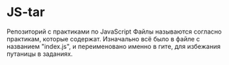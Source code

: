 # JS-tar
Репозиторий с практиками по JavaScript
Файлы называются согласно практикам, которые содержат. Изначально всё было в файле с названием "index.js", и переименовано именно в гите, для избежания путаницы в заданиях.
